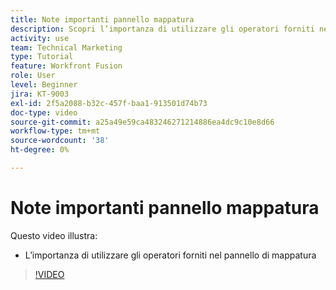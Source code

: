 ```yaml
---
title: Note importanti pannello mappatura
description: Scopri l’importanza di utilizzare gli operatori forniti nel pannello di mappatura in [!DNL Adobe Workfront Fusion].
activity: use
team: Technical Marketing
type: Tutorial
feature: Workfront Fusion
role: User
level: Beginner
jira: KT-9003
exl-id: 2f5a2088-b32c-457f-baa1-913501d74b73
doc-type: video
source-git-commit: a25a49e59ca483246271214886ea4dc9c10e8d66
workflow-type: tm+mt
source-wordcount: '38'
ht-degree: 0%

---
```


# Note importanti pannello mappatura

Questo video illustra:

* L’importanza di utilizzare gli operatori forniti nel pannello di mappatura

>[!VIDEO](https://video.tv.adobe.com/v/335263/?quality=12&learn=on)
